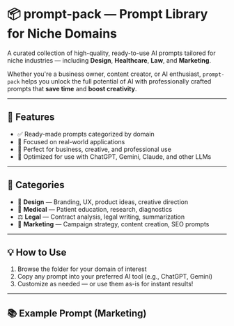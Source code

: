 # 📦 prompt-pack — Prompt Library for Niche Domains

A curated collection of high-quality, ready-to-use AI prompts tailored for niche industries — including **Design**, **Healthcare**, **Law**, and **Marketing**.

Whether you're a business owner, content creator, or AI enthusiast, `prompt-pack` helps you unlock the full potential of AI with professionally crafted prompts that **save time** and **boost creativity**.

---

## 🚀 Features

- ✅ Ready-made prompts categorized by domain
- 🎯 Focused on real-world applications
- 💼 Perfect for business, creative, and professional use
- 🧠 Optimized for use with ChatGPT, Gemini, Claude, and other LLMs

---

## 📂 Categories

- 🎨 **Design** — Branding, UX, product ideas, creative direction  
- 🏥 **Medical** — Patient education, research, diagnostics  
- ⚖️ **Legal** — Contract analysis, legal writing, summarization  
- 📢 **Marketing** — Campaign strategy, content creation, SEO prompts  

---

## 💡 How to Use

1. Browse the folder for your domain of interest
2. Copy any prompt into your preferred AI tool (e.g., ChatGPT, Gemini)
3. Customize as needed — or use them as-is for instant results!

---

## 📚 Example Prompt (Marketing)


